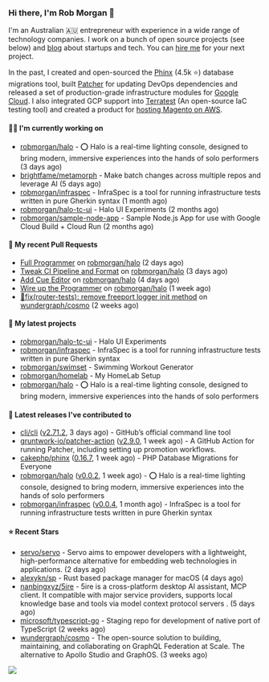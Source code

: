 ### Hi there, I'm Rob Morgan 👋

I'm an Australian 🇦🇺 entrepreneur with experience in a wide range of technology companies. I work on a bunch of
open source projects (see below) and [blog](https://robmorgan.id.au/) about startups and tech. You can [hire me](https://robmorgan.id.au/work-with-me/)
for your next project.

In the past, I created and open-sourced the [Phinx](https://github.com/cakephp/phinx) (4.5k ⭐️) database migrations tool, built [Patcher](https://blog.gruntwork.io/introducing-patcher-a-new-tool-for-keeping-infrastructure-code-up-to-date-e65b0c203b6b)
for updating DevOps dependencies and released a set of production-grade infrastructure modules for [Google Cloud](https://cloud.google.com/blog/products/devops-sre/deploying-a-production-grade-helm-release-on-gke-with-terraform).
I also integrated GCP support into [Terratest](https://github.com/gruntwork-io/terratest) (An open-source IaC testing tool) and created a product for [hosting Magento on AWS](https://github.com/magecloudkit/magecloudkit).

#### 👨‍💻 I'm currently working on

- [robmorgan/halo](https://github.com/robmorgan/halo) - ⭕️ Halo is a real-time lighting console, designed to bring modern, immersive experiences into the hands of solo performers (3 days ago)
- [brightfame/metamorph](https://github.com/brightfame/metamorph) - Make batch changes across multiple repos and leverage AI (5 days ago)
- [robmorgan/infraspec](https://github.com/robmorgan/infraspec) - InfraSpec is a tool for running infrastructure tests written in pure Gherkin syntax (1 month ago)
- [robmorgan/halo-tc-ui](https://github.com/robmorgan/halo-tc-ui) - Halo UI Experiments (2 months ago)
- [robmorgan/sample-node-app](https://github.com/robmorgan/sample-node-app) - Sample Node.js App for use with Google Cloud Build &#43; Cloud Run (2 months ago)

#### 🔨 My recent Pull Requests

- [Full Programmer](https://github.com/robmorgan/halo/pull/20) on [robmorgan/halo](https://github.com/robmorgan/halo) (2 days ago)
- [Tweak CI Pipeline and Format](https://github.com/robmorgan/halo/pull/18) on [robmorgan/halo](https://github.com/robmorgan/halo) (3 days ago)
- [Add Cue Editor](https://github.com/robmorgan/halo/pull/17) on [robmorgan/halo](https://github.com/robmorgan/halo) (4 days ago)
- [Wire up the Programmer](https://github.com/robmorgan/halo/pull/16) on [robmorgan/halo](https://github.com/robmorgan/halo) (1 week ago)
- [🐞fix(router-tests): remove freeport logger init method](https://github.com/wundergraph/cosmo/pull/1769) on [wundergraph/cosmo](https://github.com/wundergraph/cosmo) (2 weeks ago)

#### 🌱 My latest projects

- [robmorgan/halo-tc-ui](https://github.com/robmorgan/halo-tc-ui) - Halo UI Experiments
- [robmorgan/infraspec](https://github.com/robmorgan/infraspec) - InfraSpec is a tool for running infrastructure tests written in pure Gherkin syntax
- [robmorgan/swimset](https://github.com/robmorgan/swimset) - Swimming Workout Generator
- [robmorgan/homelab](https://github.com/robmorgan/homelab) - My HomeLab Setup
- [robmorgan/halo](https://github.com/robmorgan/halo) - ⭕️ Halo is a real-time lighting console, designed to bring modern, immersive experiences into the hands of solo performers

#### 🚀 Latest releases I've contributed to

- [cli/cli](https://github.com/cli/cli) ([v2.71.2](https://github.com/cli/cli/releases/tag/v2.71.2), 3 days ago) - GitHub’s official command line tool
- [gruntwork-io/patcher-action](https://github.com/gruntwork-io/patcher-action) ([v2.9.0](https://github.com/gruntwork-io/patcher-action/releases/tag/v2.9.0), 1 week ago) - A GitHub Action for running Patcher, including setting up promotion workflows.
- [cakephp/phinx](https://github.com/cakephp/phinx) ([0.16.7](https://github.com/cakephp/phinx/releases/tag/0.16.7), 1 week ago) - PHP Database Migrations for Everyone
- [robmorgan/halo](https://github.com/robmorgan/halo) ([v0.0.2](https://github.com/robmorgan/halo/releases/tag/v0.0.2), 1 week ago) - ⭕️ Halo is a real-time lighting console, designed to bring modern, immersive experiences into the hands of solo performers
- [robmorgan/infraspec](https://github.com/robmorgan/infraspec) ([v0.0.4](https://github.com/robmorgan/infraspec/releases/tag/v0.0.4), 1 month ago) - InfraSpec is a tool for running infrastructure tests written in pure Gherkin syntax

#### ⭐ Recent Stars

- [servo/servo](https://github.com/servo/servo) - Servo aims to empower developers with a lightweight, high-performance alternative for embedding web technologies in applications. (2 days ago)
- [alexykn/sp](https://github.com/alexykn/sp) - Rust based package manager for macOS (4 days ago)
- [nanbingxyz/5ire](https://github.com/nanbingxyz/5ire) - 5ire is a cross-platform desktop AI assistant, MCP client. It compatible with major service providers,  supports local knowledge base and  tools via model context protocol servers . (5 days ago)
- [microsoft/typescript-go](https://github.com/microsoft/typescript-go) - Staging repo for development of native port of TypeScript (2 weeks ago)
- [wundergraph/cosmo](https://github.com/wundergraph/cosmo) - The open-source solution to building, maintaining, and collaborating on GraphQL Federation at Scale. The alternative to Apollo Studio and GraphOS. (3 weeks ago)

![](https://github-readme-stats.vercel.app/api?username=robmorgan&theme=vision-friendly-dark&hide_border=false&include_all_commits=true&count_private=true)
